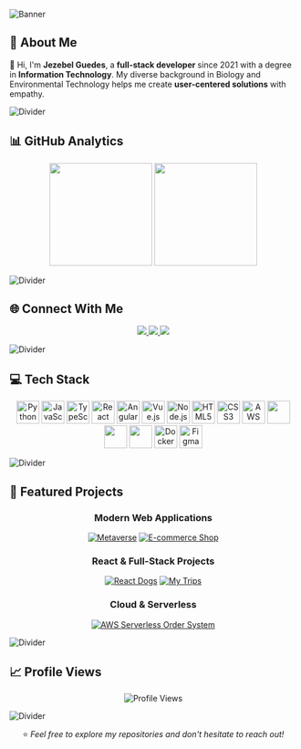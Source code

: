![Banner](https://i.imgur.com/cNenWvI.png)

## 🧬 About Me
👋 Hi, I'm **Jezebel Guedes**, a **full-stack developer** since 2021 with a degree in **Information Technology**. My diverse background in Biology and Environmental Technology helps me create **user-centered solutions** with empathy.

![Divider](https://i.imgur.com/7HGzDLY.png)


## 📊 GitHub Analytics

<div align="center">
  <img height="180em" src="https://github-readme-stats.vercel.app/api?username=Jezebel1990&show_icons=true&theme=radical&hide_border=true"/>
  <img height="180em" src="https://github-readme-stats.vercel.app/api/top-langs/?username=Jezebel1990&layout=compact&theme=radical&hide_border=true"/>
</div>

![Divider](https://i.imgur.com/7HGzDLY.png)

## 🌐 Connect With Me

<p align="center">
    <a href="https://www.linkedin.com/in/jezebel-guedes/">
      <img src="https://img.shields.io/badge/-LinkedIn-blue?style=flat-square&logo=Linkedin&logoColor=white"/>
    </a>
    <a href="https://api.whatsapp.com/send?phone=5511957333990&text=Olá!">
      <img src="https://img.shields.io/badge/-Whatsapp-4CA143?style=flat-square&labelColor=4CA143&logo=whatsapp&logoColor=white"/>
    </a>
    <a href="mailto:jezebelguedes@gmail.com">
      <img src="https://img.shields.io/badge/-Gmail-c14438?style=flat-square&logo=Gmail&logoColor=white"/>
    </a>
  </p>

![Divider](https://i.imgur.com/7HGzDLY.png)



## 💻 Tech Stack

 
<p align="center">
    <img src="https://cdn.jsdelivr.net/gh/devicons/devicon/icons/python/python-original.svg" alt="Python" width="40" height="40"/>
  <img src="https://cdn.jsdelivr.net/gh/devicons/devicon/icons/javascript/javascript-original.svg" alt="JavaScript" width="40" height="40"/>
  <img src="https://cdn.jsdelivr.net/gh/devicons/devicon/icons/typescript/typescript-original.svg" alt="TypeScript" width="40" height="40"/>
  <img src="https://cdn.jsdelivr.net/gh/devicons/devicon/icons/react/react-original.svg" alt="React" width="40" height="40"/>
  <img src="https://cdn.jsdelivr.net/gh/devicons/devicon/icons/angularjs/angularjs-original.svg" alt="Angular" width="40" height="40"/>
  <img src="https://cdn.jsdelivr.net/gh/devicons/devicon/icons/vuejs/vuejs-original.svg" alt="Vue.js" width="40" height="40"/>
  <img src="https://cdn.jsdelivr.net/gh/devicons/devicon/icons/nodejs/nodejs-original.svg" alt="Node.js" width="40" height="40"/>
  <img src="https://cdn.jsdelivr.net/gh/devicons/devicon/icons/html5/html5-original.svg" alt="HTML5" width="40" height="40"/>
  <img src="https://cdn.jsdelivr.net/gh/devicons/devicon/icons/css3/css3-original.svg" alt="CSS3" width="40" height="40"/>
  <img src="https://upload.wikimedia.org/wikipedia/commons/9/93/Amazon_Web_Services_Logo.svg" alt="AWS" width="40" height="40"/>
    <img src="https://cdn.jsdelivr.net/gh/devicons/devicon/icons/mysql/mysql-original.svg" width="40" height="40"/>
  <img src="https://cdn.jsdelivr.net/gh/devicons/devicon/icons/postgresql/postgresql-original.svg" width="40" height="40"/>
  <img src="https://cdn.jsdelivr.net/gh/devicons/devicon/icons/mongodb/mongodb-original.svg" width="40" height="40"/>
  <img src="https://cdn.jsdelivr.net/gh/devicons/devicon/icons/docker/docker-original.svg" alt="Docker" width="40" height="40"/>
  <img src="https://cdn.jsdelivr.net/gh/devicons/devicon/icons/figma/figma-original.svg" alt="Figma" width="40" height="40"/>
</p>

![Divider](https://i.imgur.com/7HGzDLY.png)

## 🚀 Featured Projects

<div align="center">

### Modern Web Applications
[![Metaverse](https://github-readme-stats.vercel.app/api/pin/?username=Jezebel1990&repo=metaverse&layout=compact&theme=radical&hide_border=true)](https://github.com/Jezebel1990/metaverse)
[![E-commerce Shop](https://github-readme-stats.vercel.app/api/pin/?username=Jezebel1990&repo=ecommerce-shop&layout=compact&theme=radical&hide_border=true)](https://github.com/Jezebel1990/ecommerce-shop)

### React & Full-Stack Projects
[![React Dogs](https://github-readme-stats.vercel.app/api/pin/?username=Jezebel1990&repo=react-dogs&layout=compact&theme=radical&hide_border=true)](https://github.com/Jezebel1990/react-dogs)
[![My Trips](https://github-readme-stats.vercel.app/api/pin/?username=Jezebel1990&repo=my-trips&layout=compact&theme=radical&hide_border=true)](https://github.com/Jezebel1990/my-trips)

### Cloud & Serverless
[![AWS Serverless Order System](https://github-readme-stats.vercel.app/api/pin/?username=Jezebel1990&repo=aws-serverless-order-system&layout=compact&theme=radical&hide_border=true)](https://github.com/Jezebel1990/aws-serverless-order-system)

</div>

![Divider](https://i.imgur.com/7HGzDLY.png)

## 📈 Profile Views

<div align="center">
  
![Profile Views](https://u8views.com/api/v1/github/profiles/75287031/views/day-week-month-total-count.svg)

</div>

![Divider](https://i.imgur.com/7HGzDLY.png)

<div align="center">
  
⭐ *Feel free to explore my repositories and don't hesitate to reach out!*

</div>
